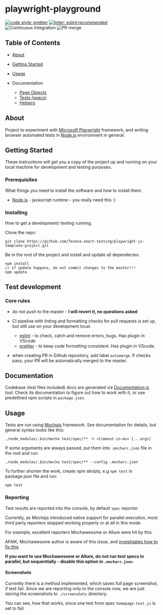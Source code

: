 # playwright-playground

[![code style: prettier](https://img.shields.io/badge/code_style-prettier-ff69b4.svg?style=flat-square)](https://github.com/prettier/prettier)
[![linter: eslint:recommended](https://img.shields.io/badge/linter-eslint:recommended-blue)](https://github.com/eslint/eslint)
![Continuous Integration](https://github.com/Tesena-smart-testing/playwright-js-template-project/workflows/Continuous%20Integration/badge.svg)
![PR merge](https://github.com/Tesena-smart-testing/playwright-js-template-project/workflows/PR%20merge/badge.svg)

## Table of Contents

- [About](#about)
- [Getting Started](#getting_started)
- [Usage](#usage)
- Documentation

  - [Page Objects](docs/pageobjects.md)
  - [Tests (specs)](docs/spec.md)
  - [Helpers](docs/helpers.md)

## About <a name = "about"></a>

Project to experiment with [Microsoft Playwright](https://github.com/microsoft/playwright) framework, and writing browser automated tests in [Node.js](https://nodejs.org/en/) environment in general.

## Getting Started <a name = "getting_started"></a>

These instructions will get you a copy of the project up and running on your local machine for development and testing purposes.

### Prerequisites

What things you need to install the software and how to install them.

- [Node.js](https://nodejs.org/en/) - javascript runtime - you really need this :)

### Installing

How to get a development/ testing running.

Clone the repo:

```
git clone https://github.com/Tesena-smart-testing/playwright-js-template-project.git
```

Be in the root of the project and install and update all dependecies:

```
npm install
// if update happens, do not commit changes to the master!!!
npm update
```

## Test development

### Core rules

- do not push to the master - **I will revert it, no questions asked**
- CI pipeline with linting and formatting checks for pull requests is set up, but still use on your development local:

  - [eslint](https://github.com/eslint/eslint) - to check, catch and remove errors, bugs. Has plugin in VScode
  - [prettier](https://github.com/prettier/prettier) - to keep code formatting consistent. Has plugin in VScode.

- when creating PR in Github repository, add label `automerge`. If checks pass, your PR will be automatically merged to the master.

## Documentation

Codebase (test files included) docs are generated via [Documentation.js](https://documentation.js.org/) tool. Check its documentation to figure out how to work with it, or use predefined npm scripts in `package.json`.

## Usage <a name = "usage"></a>

Tests are run using [Mochajs](https://mochajs.org) framework. See documentation for details, but general syntax looks like this:

```
./node_modules/.bin/mocha test/spec/** -t <timeout-in-ms> [...args]
```

If some arguments are always passed, put them into `.mocharc.json` file in the root and run:

```
./node_modules/.bin/mocha test/spec/** --config .mocharc.json
```

To further shorten the work, create npm skripts, e.g `npm test` in package.json file and run:

```
npm test
```

### Reporting

Test results are reported into the console, by default `spec` reporter.

Currently, as Mochajs introduced native support for parallel execution, most third party reporters stopped working properly or at all in this mode.

For example, excellent reporters Mochawesome or Allure were hit by this. 

AFAIK, Mochawesome author is aware of this issue, and [investigates how to fix this](https://github.com/adamgruber/mochawesome/issues/321).

**If you want to use Mochawesome or Allure, do not run test specs in parallel, but sequentially - disable this option in `.mocharc.json`**.

#### Screenshots

Currently there is a method implemented, which saves full page screenshot, if test fail. Since we are reporting only to the console now, we are just storing the screenshots to `./screenshots` directory.

You can see, how that works, since one test from spec `homepage.test.js` is set to fail.
